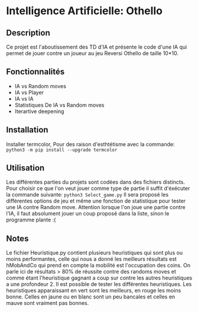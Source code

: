 # Intelligence Artificielle: Othello

## Description

Ce projet est l'aboutissement des TD d'IA et présente le code d'une IA qui permet de jouer contre un joueur au jeu Reversi Othello de taille 10*10.

## Fonctionnalités

- IA vs Random moves
- IA vs Player
- IA vs IA
- Statistiques De IA vs Random moves
- Iterartive deepening

## Installation

Installer termcolor, Pour des raison d'esthtétisme avec la commande: 
    `python3 -m pip install --upgrade termcolor`

## Utilisation

Les différentes parties du projets sont codées dans des fichiers distincts.
Pour choisir ce que l'on veut jouer comme type de partie il suffit d'éxécuter la commande suivante:
    `python3 Select_game.py`
Il sera proposé les différentes options de jeu et même une fonction de statistique pour tester une IA contre Random move.
Attention lorsque l'on joue une partie contre l'IA, il faut absolument jouer un coup proposé dans la liste, sinon le programme plante :(


## Notes

Le fichier Heuristique.py contient plusieurs heuristiques qui sont plus ou moins performantes, celle qui nous a donné les meilleurs résultats est hMobAndCo qui prend en compte la mobilité est l'occupation des coins. On parle ici de résultats > 80% de réussite contre des randoms moves et comme étant l'heuristique gagnant a coup sur contre les autres heuristiques a une profondeur 2. Il est possible de tester les différentes heuristiques. Les heuristiques apparaissant en vert sont les meilleurs, en rouge les moins bonne. Celles en jaune ou en blanc sont un peu bancales et celles en mauve sont vraiment pas bonnes.

